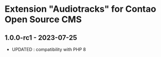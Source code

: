 Extension "Audiotracks" for Contao Open Source CMS
========

1.0.0-rc1 - 2023-07-25
---
- UPDATED : compatibility with PHP 8